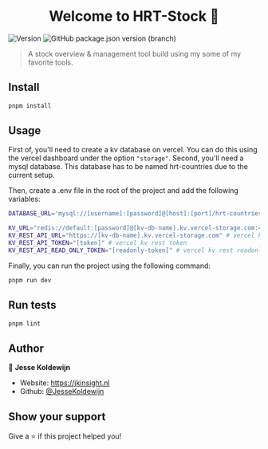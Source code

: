 <h1 align="center">Welcome to HRT-Stock 👋</h1>
<p>
  <img alt="Version" src="https://img.shields.io/badge/version-1.0.0-blue.svg?cacheSeconds=2592000" />
  <img alt="GitHub package.json version (branch)" src="https://img.shields.io/github/package-json/v/JesseKoldewijn/hrt-stock/main">
</p>

> A stock overview & management tool build using my some of my favorite tools.

## Install

```sh
pnpm install
```

## Usage

First of, you'll need to create a kv database on vercel. You can do this using the vercel dashboard under the option `"storage"`.
Second, you'll need a mysql database. This database has to be named hrt-countries due to the current setup.

Then, create a .env file in the root of the project and add the following variables:

```sh
DATABASE_URL='mysql://[username]:[password]@[host]:[port]/hrt-countries' # mysql connection string

KV_URL="redis://default:[password]@[kv-db-name].kv.vercel-storage.com:46986" # vercel kv db connection string
KV_REST_API_URL="https://[kv-db-name].kv.vercel-storage.com" # vercel kv db endpoint
KV_REST_API_TOKEN="[token]" # vercel kv rest token
KV_REST_API_READ_ONLY_TOKEN="[readonly-token]" # vercel kv rest readonly token
```

Finally, you can run the project using the following command:

```sh
pnpm run dev
```

## Run tests

```sh
pnpm lint
```

## Author

👤 **Jesse Koldewijn**

- Website: https://jkinsight.nl
- Github: [@JesseKoldewijn](https://github.com/JesseKoldewijn)

## Show your support

Give a ⭐️ if this project helped you!
